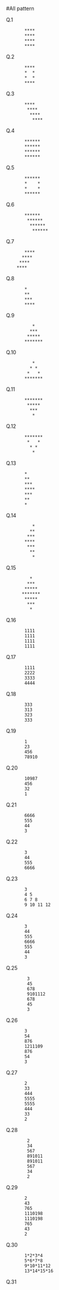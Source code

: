 #All pattern

Q.1
 
           ****
           ****
           ****
           ****
Q.2

           ****
           *  *
           *  *
           ****
Q.3

           ****
            ****
             ****
              ****
Q.4

           ******
           ******
           ******
           ******
Q.5

           ******
           *    *
           *    *
           ******
Q.6

           ******
            ******
             ******
              ******
Q.7

           ****
          ****
         ****
        ****
Q.8

           *
           **
           ***
           ****
Q.9

              *
             ***
            *****
           *******
Q.10

              *
             * *
            *   *
           *******
Q.11

           *******
            *****
             ***
              *
Q.12

           *******
            *   *
             * *
              *
Q.13

           *
           **
           ***
           ****
           ***
           **
           *
Q.14

              *
             **
            ***
           ****
            ***
             **
              *
Q.15

             *
            ***
           *****
          *******
           *****
            ***
             *
Q.16

           1111
           1111
           1111
           1111
Q.17

           1111
           2222
           3333
           4444
Q.18

           333
           313
           323
           333
Q.19

           1
           23
           456
           78910
Q.20

           10987
           456
           32
           1
Q.21


           6666
           555
           44
           3
Q.22

           3
           44
           555
           6666
Q.23

           3
           4 5
           6 7 8
           9 10 11 12
Q.24

           3
           44
           555
           6666
           555
           44
           3
Q.25

            3
            45
            678
            9101112
            678
            45
            3
Q.26

           3
           54
           876
           1211109
           876
           54
           3
Q.27

           2
           33
           444
           5555
           5555
           444
           33
           2
Q.28

            2
            34
            567
            891011
            891011
            567
            34
            2
Q.29

           2
           43
           765
           1110198
           1110198
           765
           43
           2
Q.30

           1*2*3*4
           5*6*7*8
           9*10*11*12
           13*14*15*16
Q.31

